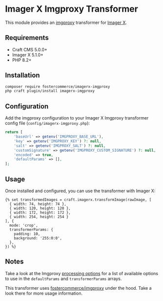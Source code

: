 # Imager X Imgproxy Transformer

This module provides an [imgproxy](https://imgproxy.net/) transformer for [Imager X](https://github.com/spacecatninja/craft-imager-x).

## Requirements

- Craft CMS 5.0.0+
- Imager X 5.1.0+
- PHP 8.2+

## Installation

```bash
composer require fostercommerce/imagerx-imgproxy
php craft plugin/install imagerx-imgproxy
```

## Configuration

Add the imgproxy configuration to your Imager X Imgproxy transformer config file (`config/imagerx-imgproxy.php`):

```php
return [
    'baseUrl' => getenv('IMGPROXY_BASE_URL'),
    'key' => getenv('IMGPROXY_KEY') ?: null,
    'salt' => getenv('IMGPROXY_SALT') ?: null,
    'customSignature' => getenv('IMGPROXY_CUSTOM_SIGNATURE') ?: null,
    'encoded' => true,
    'defaultParams' => [],
];
```

## Usage

Once installed and configured, you can use the transformer with Imager X:

```twig
{% set transformedImages = craft.imagerx.transformImage(rawImage, [
  { width: 74, height: 74 },
  { width: 120, height: 120 },
  { width: 172, height: 172 },
  { width: 254, height: 254 }
], {
  mode: 'crop',
  transformerParams: {
    padding: 10,
    background: '255:0:0',
  },
}) %}
```

## Notes

Take a look at the Imgproxy [processing options](https://docs.imgproxy.net/usage/processing#processing-options) for a list of available options to use in the `defaultParams` and `transformerParams` arrays.

This transformer uses [fostercommerce/imgproxy](https://github.com/fostercommerce/imgproxy-php) under the hood. Take a look there for more usage information.